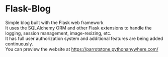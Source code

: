 # Flask-Blog
Simple blog built with the Flask web framework  
It uses the SQLAlchemy ORM and other Flask extensions to handle the logging, session management, image-resizing, etc.  
It has full user authorization system and additional features are being added continuously.  
You can preview the website at https://parrotstone.pythonanywhere.com/
